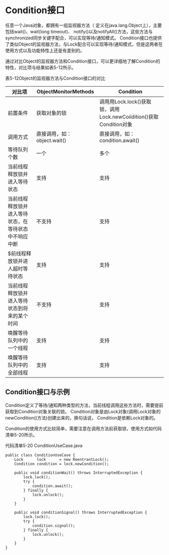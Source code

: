 # Condition接口

任意一个Java对象，都拥有一组监视器方法（ 定义在java.lang.Object上），主要包括wait()、wait(long timeout)、 notify()以及notifyAll()方法，这些方法与synchronized同步关键字配合，可以实现等待/通知模式。 Condition接口也提供了类似Object的监视器方法，与Lock配合可以实现等待/通知模式，但是这两者在使用方式以及功能特性上还是有差别的。

通过对比Object的监视器方法和Condition接口，可以更详细地了解Condition的特性，对比项与结果如表5-12所示。

表5-12Object的监视器方法与Condition接口的对比

|对比项|ObjectMonitorMethods|Condition|
|--|--|--|
|前置条件|获取对象的锁|调用用Lock.lock()获取锁，调用Lock.newCoiidition()获取Condition对象|
|调用方式|直接调用，如：object.wait()|直接调用，如：condition.await()||
|等待队列个数|一个|多个|
|当前线程释放锁并进入等待状态|支持|支持|
|当前线程释放锁并进入等待状态，在等待状态中不响应中断|不支持|支持|
|$前线程释放锁并进人超时等待状态|支持|支持|
|当前线程释放锁并进入等待状态到将来的某个时间|不支持|支持|
|唤醒等待队列中的一个线程|支持|支持|
|唤醒等待队列中的全部线程|支持|支持|

## Condition接口与示例

Condition定义了等待/通知两种类型的方法，当前线程调用这些方法时，需要提前获取到Condition对象关联的锁。 Condition对象是由Lock对象(调用Lock对象的newCondition()方法)创建出来的，换句话说， Condition是依赖Lock对象的。

Condition的使用方式比较简单，需要注意在调用方法前获取锁，使用方式如代码清单5-20所示。

代码清单5-20 ConditionUseCase.java

    public class ConditionUseCase {
        Lock      lock      = new ReentrantLock();
        Condition condition = lock.newCondition();
    
        public void conditionWait() throws InterruptedException {
            lock.lock();
            try {
                condition.await();
            } finally {
                lock.unlock();
            }
        }
    
        public void conditionSignal() throws InterruptedException {
            lock.lock();
            try {
                condition.signal();
            } finally {
                lock.unlock();
            }
        }
    }

